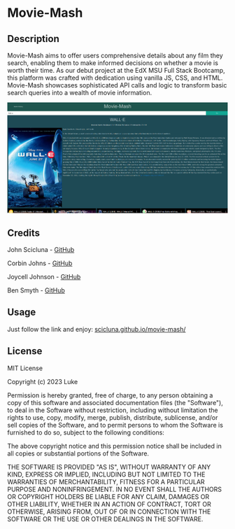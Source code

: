 # Movie-Mash

## Description

Movie-Mash aims to offer users comprehensive details about any film they search, enabling them to make informed decisions on whether a movie is worth their time. As our debut project at the EdX MSU Full Stack Bootcamp, this platform was crafted with dedication using vanilla JS, CSS, and HTML. Movie-Mash showcases sophisticated API calls and logic to transform basic search queries into a wealth of movie information.

![Movie-Mash!](Assets/images/Screenshot.png)

## Credits

John Scicluna - [GitHub](https://github.com/scicluna)

Corbin Johns - [GitHub](https://github.com/cxrstings)

Joycell Johnson - [GitHub](https://github.com/Joy-Johns)

Ben Smyth - [GitHub](https://github.com/bsmyth310)

## Usage
  
Just follow the link and enjoy: [scicluna.github.io/movie-mash/](https://scicluna.github.io/movie-mash/)

## License

MIT License

Copyright (c) 2023 Luke

Permission is hereby granted, free of charge, to any person obtaining a copy
of this software and associated documentation files (the "Software"), to deal
in the Software without restriction, including without limitation the rights
to use, copy, modify, merge, publish, distribute, sublicense, and/or sell
copies of the Software, and to permit persons to whom the Software is
furnished to do so, subject to the following conditions:

The above copyright notice and this permission notice shall be included in all
copies or substantial portions of the Software.

THE SOFTWARE IS PROVIDED "AS IS", WITHOUT WARRANTY OF ANY KIND, EXPRESS OR
IMPLIED, INCLUDING BUT NOT LIMITED TO THE WARRANTIES OF MERCHANTABILITY,
FITNESS FOR A PARTICULAR PURPOSE AND NONINFRINGEMENT. IN NO EVENT SHALL THE
AUTHORS OR COPYRIGHT HOLDERS BE LIABLE FOR ANY CLAIM, DAMAGES OR OTHER
LIABILITY, WHETHER IN AN ACTION OF CONTRACT, TORT OR OTHERWISE, ARISING FROM,
OUT OF OR IN CONNECTION WITH THE SOFTWARE OR THE USE OR OTHER DEALINGS IN THE
SOFTWARE.
